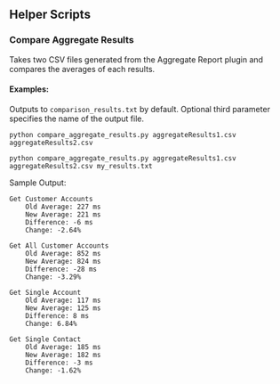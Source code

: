 ## Helper Scripts

### Compare Aggregate Results
Takes two CSV files generated from the Aggregate Report plugin and compares the averages
of each results. 

#### Examples:
Outputs to `comparison_results.txt` by default. Optional third parameter specifies the name of the output file.
```
python compare_aggregate_results.py aggregateResults1.csv aggregateResults2.csv
```
```
python compare_aggregate_results.py aggregateResults1.csv aggregateResults2.csv my_results.txt
```
Sample Output:
```
Get Customer Accounts
	Old Average: 227 ms
	New Average: 221 ms
	Difference: -6 ms
	Change: -2.64%

Get All Customer Accounts
	Old Average: 852 ms
	New Average: 824 ms
	Difference: -28 ms
	Change: -3.29%

Get Single Account
	Old Average: 117 ms
	New Average: 125 ms
	Difference: 8 ms
	Change: 6.84%

Get Single Contact
	Old Average: 185 ms
	New Average: 182 ms
	Difference: -3 ms
	Change: -1.62%
```